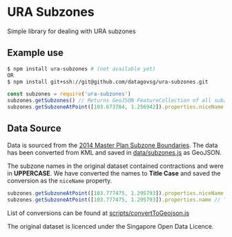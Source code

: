 # URA Subzones
Simple library for dealing with URA subzones

## Example use

```sh
$ npm install ura-subzones # (not available yet)
OR
$ npm install git+ssh://git@github.com/datagovsg/ura-subzones.git
```

```js
const subzones = require('ura-subzones')
subzones.getSubzones() // Returns GeoJSON FeatureCollection of all subzones
subzones.getSubzoneAtPoint([103.673784, 1.256942]).properties.niceName // "Jurong Island And Bukom"
```

## Data Source

Data is sourced from the [2014 Master Plan Subzone Boundaries](https://data.gov.sg/dataset/master-plan-2014-subzone-boundary-web).
The data has been converted from KML and saved in [data/subzones.js](data/subzones.js) as GeoJSON.

The subzone names in the original dataset contained contractions and were in **UPPERCASE**. We have
converted the names to **Title Case** and saved the conversion as the `niceName` property.

```js
subzones.getSubzoneAtPoint([103.777475, 1.295793]).properties.niceName // "National University Of Singapore
subzones.getSubzoneAtPoint([103.777475, 1.295793]).properties.name // "NATIONAL UNIVERSITY OF S'PORE
``` 

List of conversions can be found at [scripts/convertToGeojson.js](scripts/convertToGeojson.js)

The original dataset is licenced under the Singapore Open Data Licence.

